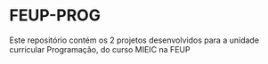 # FEUP-PROG
Este repositório contém os 2 projetos desenvolvidos para a unidade curricular Programação, do curso MIEIC na FEUP

